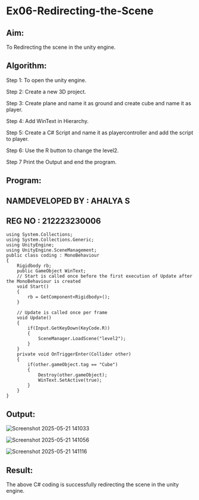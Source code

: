 # Ex06-Redirecting-the-Scene

## Aim:
To Redirecting the scene in the unity engine.

## Algorithm:
Step 1: To open the unity engine.

Step 2: Create a new 3D project.

Step 3: Create plane and name it as ground and create cube and name it as player.

Step 4: Add WinText in Hierarchy.

Step 5: Create a C# Script and name it as playercontroller and add the script to player.

Step 6: Use the R button to change the level2.

Step 7 Print the Output and end the program.

## Program:
## NAMDEVELOPED BY : AHALYA S
## REG NO : 212223230006

```
using System.Collections;
using System.Collections.Generic;
using UnityEngine;
using UnityEngine.SceneManagement;
public class coding : MonoBehaviour
{
    Rigidbody rb;
    public GameObject WinText;
    // Start is called once before the first execution of Update after the MonoBehaviour is created
    void Start()
    {
        rb = GetComponent<Rigidbody>(); 
    }

    // Update is called once per frame
    void Update()
    {
        if(Input.GetKeyDown(KeyCode.R))
        {
            SceneManager.LoadScene("level2");
        }
    }
    private void OnTriggerEnter(Collider other)
    {
        if(other.gameObject.tag == "Cube")
        {
            Destroy(other.gameObject);
            WinText.SetActive(true);
        }
    }
}
```


## Output:

![Screenshot 2025-05-21 141033](https://github.com/user-attachments/assets/67424f1d-16a9-4880-9e02-0a3900b7a129)


![Screenshot 2025-05-21 141056](https://github.com/user-attachments/assets/c928ad3c-2535-4604-9adf-96ef12b3fbe5)


![Screenshot 2025-05-21 141116](https://github.com/user-attachments/assets/8b71d9ca-1025-41a0-be01-d8df513281fe)


## Result:
The above C# coding is successfully redirecting the scene in the unity engine.
